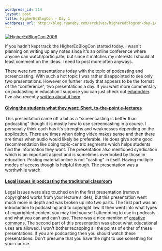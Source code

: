 ```yaml
--- 
wordpress_id: 214
layout: post
title: HigherEdBlogCon - Day 1
wordpress_url: http://blog.ryaneby.com/archives/higheredblogcon-day-1/
---
```

<a href="http://www.higheredblogcon.com/"><img src="http://www.higheredblogcon.com/images/hebc120x60.gif" border="0" alt="HigherEdBlogCon 2006"/></a>

If you hadn't kept track the HigherEdBlogCon started today. I wasn't planning on writing up any notes since it's an online conference where anyone can watch/participate, but since it matches my interests I should at least comment on the ideas. I need to post more often anyways.

There were two presentations today with the topic of podcasting and screencasting. With such a hot topic I was rather disappointed to see only two presentations. However on further study that appears to be the format of the "conference", two presentations a day. If you want more commentary on podcasting in education I suppose you can just check out <a href="http://edupodder.com/">edupodder</a>. I've also recently <a href="http://blog.ryaneby.com/archives/podcasting-and-the-lms-podcast2js/">written about it here</a>.

<h4><a href="http://www.higheredblogcon.com/index.php/giving-the-students-what-they-want-short-to-the-point-e-lectures/">Giving the students what they want: Short, to-the-point e-lectures</a></h4>

This presentation came off a bit as a "screencasting is better than podcasting" though it is mostly how to use screencasting in a course. I personally think each has it's strengths and weaknesses depending on the application. There are times when doing video makes sense and then there are times when audio would likely be preferable. He does give some good recommendation like doing topic-centric segments which helps students find the information they want. The presentation also mentioned syndication which is an important aspect and is sometimes overlooked by those in education. Posting material online is not "casting" in itself. Having multiple modes of access though is helpful though. The presentation was a worthwhile watch.

<h4><a href="http://www.higheredblogcon.com/index.php/legal-issues-in-podcasting-the-traditional-classroom/">Legal issues in podcasting the traditional classroom</a></h4>

Legal issues were also touched on in the first presentation (remove copyrighted works from your lecture slides), but this presentation went much more in depth and was broken up into two parts. The first part was an introduction to podcasting and to copyright law. It then went into what types of copyrighted content you may find yourself attempting to use in podcasts and what you can and can't use. There was a nice mention of <a href="http://creativecommons.org/">creative commons</a>. The second part of this presentation was about what educational uses are allowed. I won't bother recapping all the points of either of these presentations. If you are podcasting then you should watch these presentations. Don't presume that you have the right to use something for your course.
